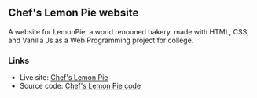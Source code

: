## Chef's Lemon Pie website
A website for LemonPie, a world renouned bakery. made with HTML, CSS, and Vanilla Js as a Web Programming project for college.
### Links
- Live site: [Chef's Lemon Pie](https://laila-haddad.github.io/LemonPie/home.html "Chef's Lemon Pie")
- Source code: [Chef's Lemon Pie code](https://github.com/Laila-Haddad/LemonPie "Chef's Lemon Pie code")
